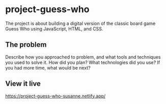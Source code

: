 # project-guess-who

The project is about building a digital version of the classic board game Guess Who using JavaScript, HTML, and CSS.

## The problem

Describe how you approached to problem, and what tools and techniques you used to solve it. How did you plan? What technologies did you use? If you had more time, what would be next?

## View it live

https://project-guess-who-susanne.netlify.app/
